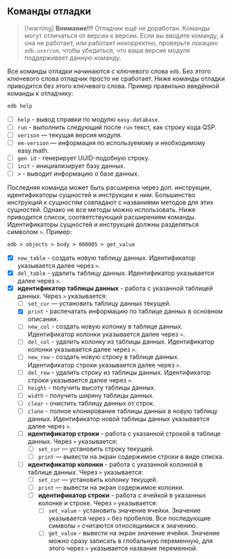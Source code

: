 ## Команды отладки

> [!warning] **Внимание!!!**
> Отладчик ещё не доработан. Команды могут отличаться от версии к версии. Если вы вводите команду, а она не работает, или работает некорректно, проверьте локацию `edb.usercom`, чтобы убедиться, что ваша версия модуля поддерживает данную команду.

Все команды отладки начинаются с ключевого слова `edb`. Без этого ключевого слова отладчик просто не сработает. Ниже команды отладки приводятся без этого ключевого слова. Пример правильно введённой команды к отладчику:

```cmd
edb help
```

* [ ] `help` - вывод справки по модулю `easy.database`.
* [ ] `run` - выполнить следующий после `run` текст, как строку кода QSP.
* [ ] `verison` — текущая версия модуля.
* [ ] `em-version` — информация по используемому и необходимому easy.math.
* [ ] `gen id` - генерирует UUID-подобную строку.
* [ ] `init` - инициализирует базу данных.
* [ ] `>` - выводит информацию о базе данных.

Последняя команда может быть расширена через доп. инструкции, идентификаторы сущностей и инструкции к ним. Большинство инструкций к сущностям совпадают с названиями методов для этих сущностей. Однако не все методы можно использовать. Ниже приводится список, соответствующий расширениям команды. Идентификаторы сущностей и инструкций должны разделяться символом `>`. Пример:

```cmd
edb > objects > body > 000005 > get_value
```

* [x] `new_table` - создать новую таблицу данных. Идентификатор указывается далее через `>`.
* [x] `del_table` - удалить таблицу данных. Идентификатор указывается далее через `>`.
* [x] **идентификатор таблицы данных** - работа с указанной таблицей данных. Через `>` указывается:
	* [ ] `set_cur` — установить таблицу данных текущей.
	* [x] `print` - распечатать информацию по таблице данных в основном описании.
	* [ ] `new_col` - создать новую колонку в таблице данных. Идентификатор колонки указывается далее через `>`.
	* [ ] `del_col` - удалить колонку из таблицы данных. Идентификатор колонки указывается далее через `>`.
	* [ ] `new_row` - создать новую строку в таблице данных. Идентификатор строки указывается далее через `>`.
	* [ ] `del_row` - удалить строку из таблицы данных. Идентификатор строки указывается далее через `>`.
	* [ ] `height` - получить высоту таблицы данных.
	* [ ] `width` - получить ширину таблицы данных.
	* [ ] `clear` - очистить таблицу данных от строк.
	* [ ] `clone` - полное клонирование таблицы данных в новую таблицу данных. Идентификатор новой таблицы данных указывается далее через `>`.
	* [ ] **идентификатор строки** - работа с указанной строкой в таблице данных. Через `>` указывается:
		* [ ] `set_cur` — установить строку текущей.
		* [ ] `print` — вывести на экран содержимое строки в виде списка.
	* [ ] **идентификатор колонки** - работа с указанной колонкой в таблице данных. Через `>` указывается:
		* [ ] `set_cur` — установить колонку текущей.
		* [ ] `print` — вывести на экран содержимое колонки.
		* [ ] **идентификатор строки** - работа с ячейкой в указанных колонке и строке. Через `>` указывается:
			* [ ] `set_value` - установить значение ячейки. Значение указывается через `>` без пробелов. Все последующие символы `>` считаются относящимися к значению.
			* [ ] `get_value` - вывести на экран значение ячейки. Значение можно сразу записать в глобальную переменную, для этого через `>` указывается название переменной.